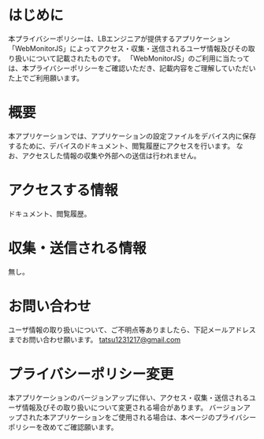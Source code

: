 # はじめに
本プライバシーポリシーは、LBエンジニアが提供するアプリケーション「WebMonitorJS」によってアクセス・収集・送信されるユーザ情報及びその取り扱いについて記載されたものです。
「WebMonitorJS」のご利用に当たっては、本プライバシーポリシーをご確認いただき、記載内容をご理解していただいた上でご利用願います。

# 概要
本アプリケーションでは、アプリケーションの設定ファイルをデバイス内に保存するために、デバイスのドキュメント、閲覧履歴にアクセスを行います。
なお、アクセスした情報の収集や外部への送信は行われません。

# アクセスする情報
ドキュメント、閲覧履歴。

# 収集・送信される情報
無し。

# お問い合わせ
ユーザ情報の取り扱いについて、ご不明点等ありましたら、下記メールアドレスまでお問い合わせ願います。
tatsu1231217@gmail.com

# プライバシーポリシー変更
本アプリケーションのバージョンアップに伴い、アクセス・収集・送信されるユーザ情報及びその取り扱いについて変更される場合があります。
バージョンアップされた本アプリケーションをご使用される場合は、本ページのプライバシーポリシーを改めてご確認願います。
